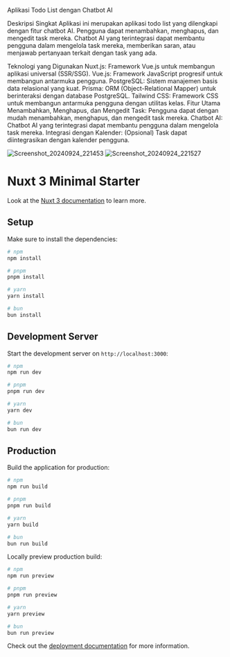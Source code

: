 Aplikasi Todo List dengan Chatbot AI

Deskripsi Singkat
Aplikasi ini merupakan aplikasi todo list yang dilengkapi dengan fitur chatbot AI. Pengguna dapat menambahkan, menghapus, dan mengedit task mereka. Chatbot AI yang terintegrasi dapat membantu pengguna dalam mengelola task mereka, memberikan saran, atau menjawab pertanyaan terkait dengan task yang ada.

Teknologi yang Digunakan
Nuxt.js: Framework Vue.js untuk membangun aplikasi universal (SSR/SSG).
Vue.js: Framework JavaScript progresif untuk membangun antarmuka pengguna.
PostgreSQL: Sistem manajemen basis data relasional yang kuat.
Prisma: ORM (Object-Relational Mapper) untuk berinteraksi dengan database PostgreSQL.
Tailwind CSS: Framework CSS untuk membangun antarmuka pengguna dengan utilitas kelas.
Fitur Utama
Menambahkan, Menghapus, dan Mengedit Task: Pengguna dapat dengan mudah menambahkan, menghapus, dan mengedit task mereka.
Chatbot AI: Chatbot AI yang terintegrasi dapat membantu pengguna dalam mengelola task mereka.
Integrasi dengan Kalender: (Opsional) Task dapat diintegrasikan dengan kalender pengguna.

![Screenshot_20240924_221453](https://github.com/user-attachments/assets/f8853701-88e9-4cfd-b10a-209a6e4a722b)
![Screenshot_20240924_221527](https://github.com/user-attachments/assets/197affe8-08f1-4759-badb-9d646d031ec9)




# Nuxt 3 Minimal Starter

Look at the [Nuxt 3 documentation](https://nuxt.com/docs/getting-started/introduction) to learn more.

## Setup

Make sure to install the dependencies:

```bash
# npm
npm install

# pnpm
pnpm install

# yarn
yarn install

# bun
bun install
```

## Development Server

Start the development server on `http://localhost:3000`:

```bash
# npm
npm run dev

# pnpm
pnpm run dev

# yarn
yarn dev

# bun
bun run dev
```

## Production

Build the application for production:

```bash
# npm
npm run build

# pnpm
pnpm run build

# yarn
yarn build

# bun
bun run build
```

Locally preview production build:

```bash
# npm
npm run preview

# pnpm
pnpm run preview

# yarn
yarn preview

# bun
bun run preview
```

Check out the [deployment documentation](https://nuxt.com/docs/getting-started/deployment) for more information.
